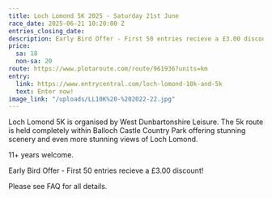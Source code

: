 ```yaml
---
title: Loch Lomond 5K 2025 - Saturday 21st June
race_date: 2025-06-21 10:20:00 Z
entries_closing_date: 
description: Early Bird Offer - First 50 entries recieve a £3.00 discount
price:
  sa: 18
  non-sa: 20
route: https://www.plotaroute.com/route/961936?units=km
entry:
  link: https://www.entrycentral.com/loch-lomond-10k-and-5k
  text: Enter now!
image_link: "/uploads/LL10K%20-%202022-22.jpg"
---
```


Loch Lomond 5K is organised by West Dunbartonshire Leisure. The 5k route is held completely within Balloch Castle Country Park offering stunning     scenery and even more stunning views of Loch Lomond.

11\+ years welcome.

Early Bird Offer - First 50 entries recieve a £3.00 discount!

Please see FAQ for all details.